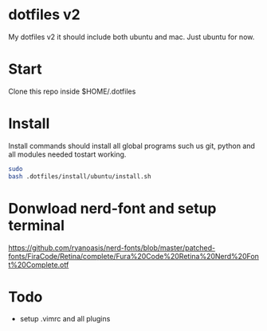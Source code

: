 # dotfiles v2
My dotfiles v2 it should include both ubuntu and mac. Just ubuntu for now. 

# Start
Clone this repo inside $HOME/.dotfiles

# Install 
Install commands should install all global programs such us git, python and all modules needed tostart working. 

```bash
sudo 
bash .dotfiles/install/ubuntu/install.sh
```

# Donwload nerd-font and setup terminal 
https://github.com/ryanoasis/nerd-fonts/blob/master/patched-fonts/FiraCode/Retina/complete/Fura%20Code%20Retina%20Nerd%20Font%20Complete.otf

# Todo 
* setup .vimrc and all plugins


